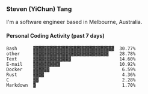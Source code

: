 ### Steven (YiChun) Tang

I'm a software engineer based in Melbourne, Australia.

#### Personal Coding Activity (past 7 days)
```
Bash      ▓▓▓▓▓▓▓▓▓▓▓▓▓▓▓▓▓▓▓▓▓▓▓▓▓▓▓▓▓▓  30.77%
other     ▓▓▓▓▓▓▓▓▓▓▓▓▓▓▓▓▓▓▓▓▓▓▓▓▓▓▓▓    28.78%
Text      ▓▓▓▓▓▓▓▓▓▓▓▓▓▓                  14.60%
E-mail    ▓▓▓▓▓▓▓▓▓▓                      10.92%
Docker    ▓▓▓▓▓▓                           6.59%
Rust      ▓▓▓▓                             4.36%
C         ▓▓                               2.28%
Markdown  ▓                                1.70%
```
